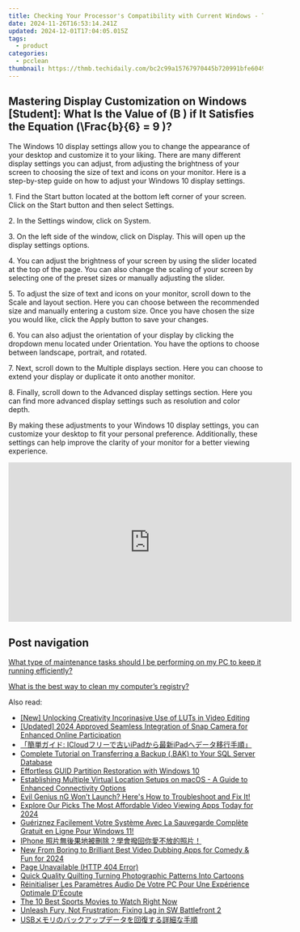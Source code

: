 ```yaml
---
title: Checking Your Processor's Compatibility with Current Windows - Tips From YL Computing
date: 2024-11-26T16:53:14.241Z
updated: 2024-12-01T17:04:05.015Z
tags:
  - product
categories:
  - pcclean
thumbnail: https://thmb.techidaily.com/bc2c99a15767970445b720991bfe6049016a7b4219485f8b4e5eef1b59d8c9e2.jpg
---
```


## Mastering Display Customization on Windows [Student]: What Is the Value of \(B \) if It Satisfies the Equation \(\Frac{b}{6} = 9 \)?

The Windows 10 display settings allow you to change the appearance of your desktop and customize it to your liking. There are many different display settings you can adjust, from adjusting the brightness of your screen to choosing the size of text and icons on your monitor. Here is a step-by-step guide on how to adjust your Windows 10 display settings. 

1\. Find the Start button located at the bottom left corner of your screen. Click on the Start button and then select Settings.

2\. In the Settings window, click on System.

3\. On the left side of the window, click on Display. This will open up the display settings options. 

4\. You can adjust the brightness of your screen by using the slider located at the top of the page. You can also change the scaling of your screen by selecting one of the preset sizes or manually adjusting the slider.

5\. To adjust the size of text and icons on your monitor, scroll down to the Scale and layout section. Here you can choose between the recommended size and manually entering a custom size. Once you have chosen the size you would like, click the Apply button to save your changes.

6\. You can also adjust the orientation of your display by clicking the dropdown menu located under Orientation. You have the options to choose between landscape, portrait, and rotated.

7\. Next, scroll down to the Multiple displays section. Here you can choose to extend your display or duplicate it onto another monitor.

8\. Finally, scroll down to the Advanced display settings section. Here you can find more advanced display settings such as resolution and color depth. 

By making these adjustments to your Windows 10 display settings, you can customize your desktop to fit your personal preference. Additionally, these settings can help improve the clarity of your monitor for a better viewing experience.

<!-- affiliate ads begin -->
<iframe width="560" height="315" src="https://www.youtube.com/embed/it8VkxDUdAc?si=ef6VZWR7kW4P9ikh" title="YouTube video player" frameborder="0" allow="accelerometer; autoplay; clipboard-write; encrypted-media; gyroscope; picture-in-picture; web-share" referrerpolicy="strict-origin-when-cross-origin" allowfullscreen></iframe>
<!-- affiliate ads end -->

## Post navigation

[What type of maintenance tasks should I be performing on my PC to keep it running efficiently?](https://tools.techidaily.com/pcclean/products/)

[What is the best way to clean my computer’s registry?](https://tools.techidaily.com/pcclean/products/)

<ins class="adsbygoogle"
     style="display:block"
     data-ad-format="autorelaxed"
     data-ad-client="ca-pub-7571918770474297"
     data-ad-slot="1223367746"></ins>

<ins class="adsbygoogle"
     style="display:block"
     data-ad-client="ca-pub-7571918770474297"
     data-ad-slot="8358498916"
     data-ad-format="auto"
     data-full-width-responsive="true"></ins>

<span class="atpl-alsoreadstyle">Also read:</span>
<div><ul>
<li><a href="https://fox-info.techidaily.com/new-unlocking-creativity-incorinasive-use-of-luts-in-video-editing/"><u>[New] Unlocking Creativity Incorinasive Use of LUTs in Video Editing</u></a></li>
<li><a href="https://screen-video-capture.techidaily.com/updated-2024-approved-seamless-integration-of-snap-camera-for-enhanced-online-participation/"><u>[Updated] 2024 Approved Seamless Integration of Snap Camera for Enhanced Online Participation</u></a></li>
<li><a href="https://discover-amazing.techidaily.com/icloudipadipad/"><u>「簡単ガイド: ICloudフリーで古いiPadから最新iPadへデータ移行手順」</u></a></li>
<li><a href="https://discover-amazing.techidaily.com/complete-tutorial-on-transferring-a-backup-bak-to-your-sql-server-database/"><u>Complete Tutorial on Transferring a Backup (.BAK) to Your SQL Server Database</u></a></li>
<li><a href="https://discover-amazing.techidaily.com/effortless-guid-partition-restoration-with-windows-10/"><u>Effortless GUID Partition Restoration with Windows 10</u></a></li>
<li><a href="https://techno-recovery.techidaily.com/establishing-multiple-virtual-location-setups-on-macos-a-guide-to-enhanced-connectivity-options/"><u>Establishing Multiple Virtual Location Setups on macOS - A Guide to Enhanced Connectivity Options</u></a></li>
<li><a href="https://win-answers.techidaily.com/1722998448081-evil-genius-ng-wont-launch-heres-how-to-troubleshoot-and-fix-it/"><u>Evil Genius nG Won’t Launch? Here's How to Troubleshoot and Fix It!</u></a></li>
<li><a href="https://some-knowledge.techidaily.com/explore-our-picks-the-most-affordable-video-viewing-apps-today-for-2024/"><u>Explore Our Picks The Most Affordable Video Viewing Apps Today for 2024</u></a></li>
<li><a href="https://discover-amazing.techidaily.com/gueriznez-facilement-votre-systeme-avec-la-sauvegarde-complete-gratuit-en-ligne-pour-windows-11/"><u>Guériznez Facilement Votre Système Avec La Sauvegarde Complète Gratuit en Ligne Pour Windows 11!</u></a></li>
<li><a href="https://discover-amazing.techidaily.com/1728495094039-iphone/"><u>IPhone 照片無後果地被刪除？學會撥回你愛不放的照片！</u></a></li>
<li><a href="https://smart-video-editing.techidaily.com/new-from-boring-to-brilliant-best-video-dubbing-apps-for-comedy-and-fun-for-2024/"><u>New From Boring to Brilliant Best Video Dubbing Apps for Comedy & Fun for 2024</u></a></li>
<li><a href="https://discover-amazing.techidaily.com/1728504104436-page-unavailable-http-404-error/"><u>Page Unavailable (HTTP 404 Error)</u></a></li>
<li><a href="https://vp-tips.techidaily.com/quick-quality-quilting-turning-photographic-patterns-into-cartoons/"><u>Quick Quality Quilting Turning Photographic Patterns Into Cartoons</u></a></li>
<li><a href="https://discover-amazing.techidaily.com/reinitialiser-les-parametres-audio-de-votre-pc-pour-une-experience-optimale-decoute/"><u>Réinitialiser Les Paramètres Audio De Votre PC Pour Une Expérience Optimale D'Écoute</u></a></li>
<li><a href="https://tech-recovery.techidaily.com/the-10-best-sports-movies-to-watch-right-now/"><u>The 10 Best Sports Movies to Watch Right Now</u></a></li>
<li><a href="https://win11-tips.techidaily.com/unleash-fury-not-frustration-fixing-lag-in-sw-battlefront-2/"><u>Unleash Fury, Not Frustration: Fixing Lag in SW Battlefront 2</u></a></li>
<li><a href="https://discover-amazing.techidaily.com/1728471533716-usb/"><u>USBメモリのバックアップデータを回復する詳細な手順</u></a></li>
</ul></div>

